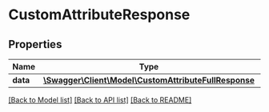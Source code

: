 # CustomAttributeResponse

## Properties
Name | Type | Description | Notes
------------ | ------------- | ------------- | -------------
**data** | [**\Swagger\Client\Model\CustomAttributeFullResponse**](CustomAttributeFullResponse.md) |  | 

[[Back to Model list]](../../README.md#documentation-for-models) [[Back to API list]](../../README.md#documentation-for-api-endpoints) [[Back to README]](../../README.md)

